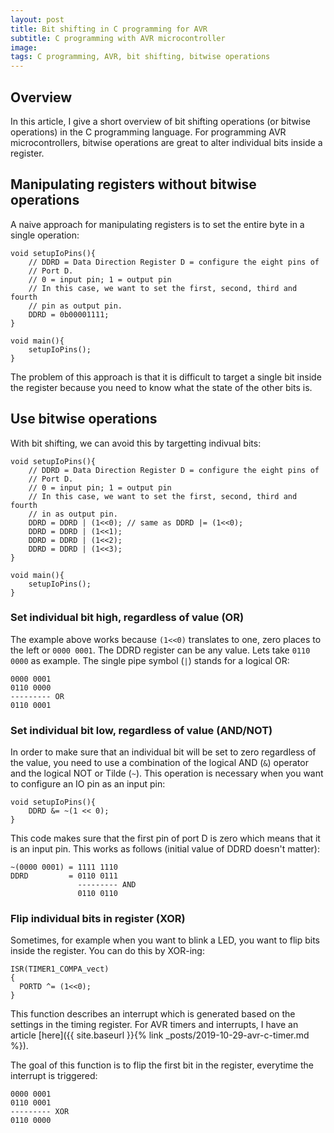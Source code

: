 ```yaml
---
layout: post
title: Bit shifting in C programming for AVR
subtitle: C programming with AVR microcontroller
image:
tags: C programming, AVR, bit shifting, bitwise operations
---
```


## Overview

In this article, I give a short overview of bit shifting operations (or bitwise operations) in the C programming language. For programming AVR microcontrollers, bitwise operations are great to alter individual bits inside a register. 

## Manipulating registers without bitwise operations

A naive approach for manipulating registers is to set the entire byte in a single operation:
```
void setupIoPins(){
    // DDRD = Data Direction Register D = configure the eight pins of 
    // Port D. 
    // 0 = input pin; 1 = output pin
    // In this case, we want to set the first, second, third and fourth 
    // pin as output pin.
    DDRD = 0b00001111;
}

void main(){
    setupIoPins();
}
```

The problem of this approach is that it is difficult to target a single bit inside the register because you need to know what the state of the other bits is. 

## Use bitwise operations

With bit shifting, we can avoid this by targetting indivual bits:
```
void setupIoPins(){
    // DDRD = Data Direction Register D = configure the eight pins of 
    // Port D. 
    // 0 = input pin; 1 = output pin
    // In this case, we want to set the first, second, third and fourth 
    // in as output pin.
    DDRD = DDRD | (1<<0); // same as DDRD |= (1<<0);
    DDRD = DDRD | (1<<1);
    DDRD = DDRD | (1<<2);
    DDRD = DDRD | (1<<3);
}

void main(){
    setupIoPins();
}
```

### Set individual bit high, regardless of value (OR)

The example above works because `(1<<0)` translates to one, zero places to the left or `0000 0001`. The DDRD register can be any value. Lets take `0110 0000` as example. The single pipe symbol (`|`) stands for a logical OR:
```
0000 0001
0110 0000
--------- OR
0110 0001
```

### Set individual bit low, regardless of value (AND/NOT)

In order to make sure that an individual bit will be set to zero regardless of the value, you need to use a combination of the logical AND (`&`) operator and the logical NOT or Tilde (`~`). This operation is necessary when you want to configure an IO pin as an input pin:
```
void setupIoPins(){
    DDRD &= ~(1 << 0);
}
```

This code makes sure that the first pin of port D is zero which means that it is an input pin. This works as follows (initial value of DDRD doesn't matter):
```
~(0000 0001) = 1111 1110
DDRD         = 0110 0111
               --------- AND
               0110 0110
```

### Flip individual bits in register (XOR)

Sometimes, for example when you want to blink a LED, you want to flip bits inside the register. You can do this by XOR-ing:

```
ISR(TIMER1_COMPA_vect)
{
  PORTD ^= (1<<0);		
}
```

This function describes an interrupt which is generated based on the settings in the timing register. For AVR timers and interrupts, I have an article [here]({{ site.baseurl }}{% link _posts/2019-10-29-avr-c-timer.md %}). 

The goal of this function is to flip the first bit in the register, everytime the interrupt is triggered:
```
0000 0001
0110 0001
--------- XOR
0110 0000
```